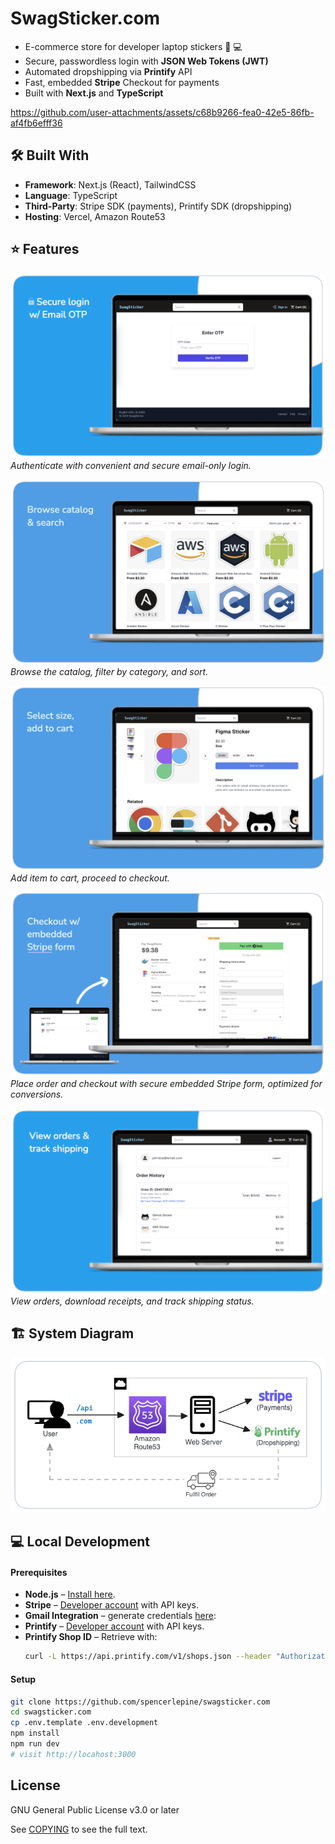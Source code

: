 # SwagSticker.com

- E-commerce store for developer laptop stickers 🛒 💻
- Secure, passwordless login with **JSON Web Tokens (JWT)**
- Automated dropshipping via **Printify** API
- Fast, embedded **Stripe** Checkout for payments
- Built with **Next.js** and **TypeScript**

https://github.com/user-attachments/assets/c68b9266-fea0-42e5-86fb-af4fb6efff36

<!-- ## 🎯 Project Overview -->
<!-- - Developed an autonomous, full-stack **e-commerce** store using **Next.js** and **TypeScript**, supporting automated dropshipping via **Printify SDK** -->
<!-- - Implemented **passwordless authentication** using JSON Web Tokens (JWT) for a secure, seamless checkout experience -->
<!-- - Integrated **Stripe SDK** with embedded payment forms and Webhooks for secure, automated payment processing, including bot detection for fraud prevention -->
<!-- - Enhanced page load speed and SEO with **server-side rendering**, achieving sub-2.5s initial load times -->
<!-- - Scaled to handle 1,500+ monthly active users, supporting up to 50 requests per second during peak traffic -->
<!-- - Conducted load tests to validate system reliability, achieving a >95% success rate with **P90 response times** between under 300 ms -->

## 🛠️ Built With

- **Framework**: Next.js (React), TailwindCSS
- **Language**: TypeScript
- **Third-Party**: Stripe SDK (payments), Printify SDK (dropshipping)
- **Hosting**: Vercel, Amazon Route53

## ⭐️ Features

![Onboarding Feature](./.github/feature-email-login.png) _Authenticate with convenient and secure email-only login._

![Catalog Feature](./.github/feature-catalog-search.png) _Browse the catalog, filter by category, and sort._

![View Product Feature](./.github/feature-view-product.png)_Add item to cart, proceed to checkout._

![Checkout Feature](./.github/feature-checkout.png) _Place order and checkout with secure embedded Stripe form, optimized for conversions._

![Account Page Feature](./.github/feature-view-orders.png) _View orders, download receipts, and track shipping status._

## 🏗️ System Diagram

<img width="800px" style="margin:auto" src="./docs/swagsticker.com-system-diagram.png" alt="SwagSticker.com system diagram">

## 💻 Local Development

#### Prerequisites

- **Node.js** – [Install here](https://nodejs.org/en/download).
- **Stripe** – [Developer account](https://stripe.com) with API keys.
- **Gmail Integration** – generate credentials [here](https://security.google.com/settings/security/apppasswords):
- **Printify** – [Developer account](https://printify.com) with API keys.
- **Printify Shop ID** – Retrieve with:
  ```sh
  curl -L https://api.printify.com/v1/shops.json --header "Authorization: Bearer $PRINTIFY_API_TOKEN"
  ```

#### Setup

```sh
git clone https://github.com/spencerlepine/swagsticker.com
cd swagsticker.com
cp .env.template .env.development
npm install
npm run dev
# visit http://locahost:3000
```

## License

GNU General Public License v3.0 or later

See [COPYING](COPYING) to see the full text.
